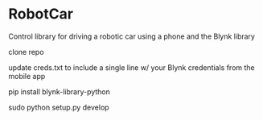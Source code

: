# RobotCar
Control library for driving a robotic car using a phone and the Blynk library


clone repo 

update creds.txt to include a single line w/ your Blynk credentials from the mobile app

pip install blynk-library-python

sudo python setup.py develop


